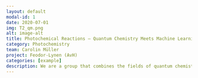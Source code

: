```yaml
---
layout: default
modal-id: 1
date: 2020-07-01
img: T2_qm.png
alt: image-alt
title: Photochemical Reactions – Quantum Chemistry Meets Machine Learning
category: Photochemistry
team: Carolin Müller
project: Feodor-Lynen (AvH)
categories: [example]
description: We are a group that combines the fields of quantum chemistry and machine learning to explore the mechanisms behind photochemical reactions. Our aim is to understand the unique reactivities and selectivities that arise upon photoexcitation of molecules. We use TD-DFT and MCSCF calculations, as well as non-adiabatic molecular dynamics simulations, to investigate these mechanisms. Our work involves independent research and collaborations with partners worldwide. 
---
```

